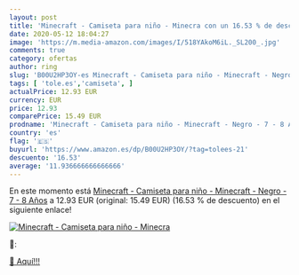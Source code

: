 ```yaml
---
layout: post
title: 'Minecraft - Camiseta para niño - Minecra con un 16.53 % de descuento'
date: 2020-05-12 18:04:27
image: 'https://m.media-amazon.com/images/I/518YAkoM6iL._SL200_.jpg'
comments: true
category: ofertas
author: ring
slug: 'B00U2HP3OY-es Minecraft - Camiseta para niño - Minecraft - Negro - 7 - 8...'
tags: [ 'tole.es','camiseta', ]
actualPrice: 12.93 EUR
currency: EUR
price: 12.93
comparePrice: 15.49 EUR
prodname: 'Minecraft - Camiseta para niño - Minecraft - Negro - 7 - 8 Años'
country: 'es'
flag: '🇪🇸'
buyurl: 'https://www.amazon.es/dp/B00U2HP3OY/?tag=tolees-21'
descuento: '16.53'
average: '11.936666666666666'
---
```


En este momento está [Minecraft - Camiseta para niño - Minecraft - Negro - 7 - 8 Años](https://www.amazon.es/dp/B00U2HP3OY/?tag=tolees-21) a 12.93 EUR (original: 15.49 EUR) (16.53 %  de descuento) en el siguiente enlace!

[![Minecraft - Camiseta para niño - Minecra](https://m.media-amazon.com/images/I/518YAkoM6iL._SL200_.jpg)](https://www.amazon.es/dp/B00U2HP3OY/?tag=tolees-21)

🔎:


[🛒 Aquí!!!](https://www.amazon.es/dp/B00U2HP3OY/?tag=tolees-21)

